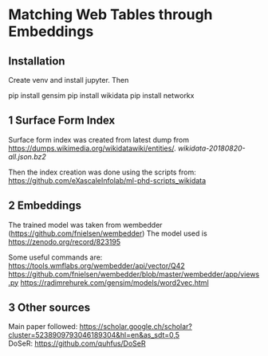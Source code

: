 # Matching Web Tables through Embeddings
## Installation

Create venv and install jupyter. Then

pip install gensim
pip install wikidata
pip install networkx

## 1 Surface Form Index
Surface form index was created from latest dump from https://dumps.wikimedia.org/wikidatawiki/entities/.
*wikidata-20180820-all.json.bz2* 

Then the index creation was done using the scripts from:
https://github.com/eXascaleInfolab/ml-phd-scripts_wikidata

## 2 Embeddings
The trained model was taken from wembedder (https://github.com/fnielsen/wembedder)
The model used is https://zenodo.org/record/823195

Some useful commands are:
https://tools.wmflabs.org/wembedder/api/vector/Q42
https://github.com/fnielsen/wembedder/blob/master/wembedder/app/views.py
https://radimrehurek.com/gensim/models/word2vec.html

## 3 Other sources
Main paper followed: https://scholar.google.ch/scholar?cluster=5238909793046189304&hl=en&as_sdt=0,5  
DoSeR: https://github.com/quhfus/DoSeR

